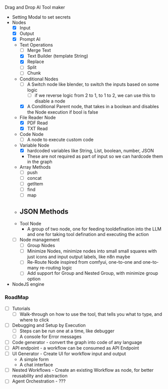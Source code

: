 Drag and Drop AI Tool maker

- Setting Modal to set secrets
- Nodes
    - [x] Input
    - [x] Output
    - [x] Prompt AI
    - Text Operations
        - [ ] Merge Text
        - [x] Text Builder (template String)
        - [x] Replace
        - [ ] Split
        - [ ] Chunk
    - Conditional Nodes
        - [ ] A Switch node like blender, to switch the inputs based on some logic
            - [ ] if we reverse logic from 2 to 1, to 1 to 2, we can use this to disable a node
        - [x] A Conditional Parent node, that takes in a boolean and disables the Node execution if bool is false
    - File Reader Node
        - [x] PDF Read
        - [x] TXT Read
    - Code Node
        - [ ] A node to execute custom code
    - Variable Node
        - [x] hardcoded variables like String, List, boolean, number, JSON
        - These are not required as part of input so we can hardcode them in the graph
    - Array Methods
        - [ ] push
        - [ ] concat
        - [ ] getItem
        - [ ] find
        - [ ] map
    - JSON Methods
        - 
    - Tool Node
        - A group of two node, one for feeding tooldefination into the LLM and one for taking tool defination and executing the action
    - [ ] Node management
        - [ ] Group Nodes
        - [ ] Minimize Nodes, minimize nodes into small small squares with just icons and input output labels, like n8n maybe
        - [ ] Re-Route Node inspired from comfyui, one-to-one and one-to-many re-routing logic
        - [ ] Add support for Group and Nested Group, with minimize group option
- NodeJS engine

### RoadMap
- [ ] Tutorials
    - [ ] Walk-through on how to use the tool, that tells you what to type, and where to click 
- [ ] Debugging and Setup by Execution
    - [ ] Steps can be run one at a time, like debugger
    - [ ] A console for Error messages
- [ ] Code generator - convert the graph into code of any language
- [ ] API endpoint - a workflow can be consumed as API Endpoint
- [ ] UI Generator - Create UI for workflow input and output
    - A simple form
    - A chat interface
- [ ] Nested Workflows - Create an existing Workflow as node, for better reusability and abstraction
- [ ] Agent Orchestration - ???